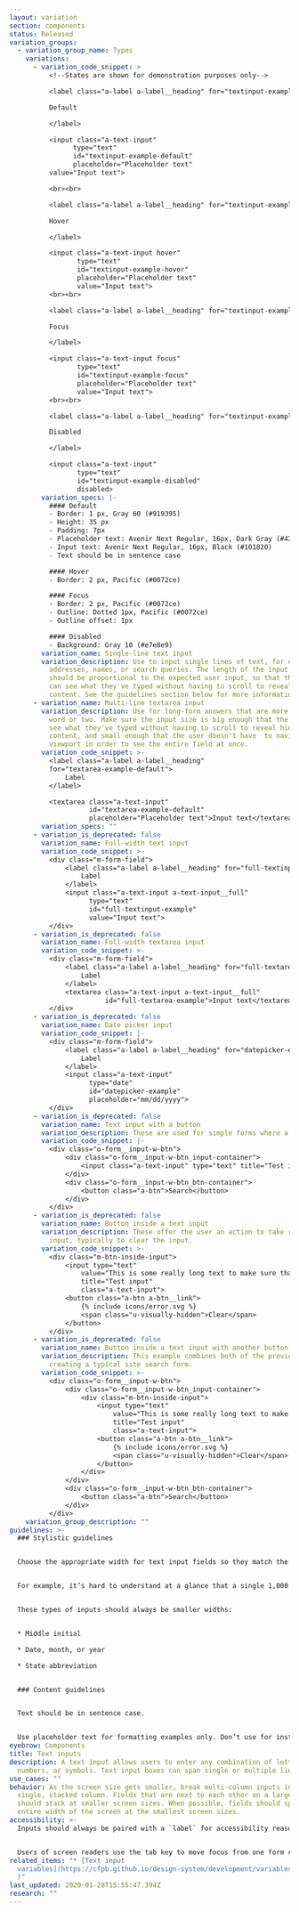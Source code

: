 ```yaml
---
layout: variation
section: components
status: Released
variation_groups:
  - variation_group_name: Types
    variations:
      - variation_code_snippet: >
          <!--States are shown for demonstration purposes only-->

          <label class="a-label a-label__heading" for="textinput-example-default">

          Default

          </label>

          <input class="a-text-input"
                type="text"
                id="textinput-example-default"
                placeholder="Placeholder text"
          value="Input text">

          <br><br>

          <label class="a-label a-label__heading" for="textinput-example-hover">

          Hover

          </label>

          <input class="a-text-input hover"
                 type="text"
                 id="textinput-example-hover"
                 placeholder="Placeholder text"
                 value="Input text">
          <br><br>

          <label class="a-label a-label__heading" for="textinput-example-focus">

          Focus

          </label>

          <input class="a-text-input focus"
                 type="text"
                 id="textinput-example-focus"
                 placeholder="Placeholder text"
                 value="Input text">
          <br><br>

          <label class="a-label a-label__heading" for="textinput-example-disabled">

          Disabled

          </label>

          <input class="a-text-input"
                 type="text"
                 id="textinput-example-disabled"
                 disabled>
        variation_specs: |-
          #### Default
          - Border: 1 px, Gray 60 (#919395)
          - Height: 35 px
          - Padding: 7px
          - Placeholder text: Avenir Next Regular, 16px, Dark Gray (#43484e) 
          - Input text: Avenir Next Regular, 16px, Black (#101820)
          - Text should be in sentence case

          #### Hover
          - Border: 2 px, Pacific (#0072ce)

          #### Focus
          - Border: 2 px, Pacific (#0072ce)
          - Outline: Dotted 1px, Pacific (#0072ce)
          - Outline offset: 1px

          #### Disabled
          - Background: Gray 10 (#e7e8e9)
        variation_name: Single-line text input
        variation_description: Use to input single lines of text, for example email
          addresses, names, or search queries. The length of the input field
          should be proportional to the expected user input, so that the user
          can see what they've typed without having to scroll to reveal hidden
          content. See the guidelines section below for more information.
      - variation_name: Multi-line textarea input
        variation_description: Use for long-form answers that are more than a single
          word or two. Make sure the input size is big enough that the user can
          see what they've typed without having to scroll to reveal hidden
          content, and small enough that the user doesn't have  to navigate the
          viewport in order to see the entire field at once.
        variation_code_snippet: >-
          <label class="a-label a-label__heading"
          for="textarea-example-default">
              Label
          </label>

          <textarea class="a-text-input"
                    id="textarea-example-default"
                    placeholder="Placeholder text">Input text</textarea>
        variation_specs: ""
      - variation_is_deprecated: false
        variation_name: Full-width text input
        variation_code_snippet: >-
          <div class="m-form-field">
              <label class="a-label a-label__heading" for="full-textinput-example">
                  Label
              </label>
              <input class="a-text-input a-text-input__full"
                    type="text"
                    id="full-textinput-example"
                    value="Input text">
          </div>
      - variation_is_deprecated: false
        variation_name: Full-width textarea input
        variation_code_snippet: >-
          <div class="m-form-field">
              <label class="a-label a-label__heading" for="full-textarea-example">
                  Label
              </label>
              <textarea class="a-text-input a-text-input__full"
                        id="full-textarea-example">Input text</textarea>
          </div>
      - variation_is_deprecated: false
        variation_name: Date picker input
        variation_code_snippet: |-
          <div class="m-form-field">
              <label class="a-label a-label__heading" for="datepicker-example">
                  Label
              </label>
              <input class="a-text-input"
                    type="date"
                    id="datepicker-example"
                    placeholder="mm/dd/yyyy">
          </div>
      - variation_is_deprecated: false
        variation_name: Text input with a button
        variation_description: These are used for simple forms where a full filter isn’t necessary.
        variation_code_snippet: |-
          <div class="o-form__input-w-btn">
              <div class="o-form__input-w-btn_input-container">
                  <input class="a-text-input" type="text" title="Test input">
              </div>
              <div class="o-form__input-w-btn_btn-container">
                  <button class="a-btn">Search</button>
              </div>
          </div>
      - variation_is_deprecated: false
        variation_name: Button inside a text input
        variation_description: These offer the user an action to take related to the
          input, typically to clear the input.
        variation_code_snippet: >-
          <div class="m-btn-inside-input">
              <input type="text"
                  value="This is some really long text to make sure that the button doesn't overlap the content in such a way that this input becomes unusable."
                  title="Test input"
                  class="a-text-input">
              <button class="a-btn a-btn__link">
                  {% include icons/error.svg %}
                  <span class="u-visually-hidden">Clear</span>
              </button>
          </div>
      - variation_is_deprecated: false
        variation_name: Button inside a text input with another button
        variation_description: This example combines both of the previous patterns,
          creating a typical site search form.
        variation_code_snippet: >-
          <div class="o-form__input-w-btn">
              <div class="o-form__input-w-btn_input-container">
                  <div class="m-btn-inside-input">
                      <input type="text"
                          value="This is some really long text to make sure that the button doesn't overlap the content in such a way that this input becomes unusable."
                          title="Test input"
                          class="a-text-input">
                      <button class="a-btn a-btn__link">
                          {% include icons/error.svg %}
                          <span class="u-visually-hidden">Clear</span>
                      </button>
                  </div>
              </div>
              <div class="o-form__input-w-btn_btn-container">
                  <button class="a-btn">Search</button>
              </div>
          </div>
    variation_group_description: ""
guidelines: >-
  ### Stylistic guidelines


  Choose the appropriate width for text input fields so they match the kind of information requested. This makes it easier for users to quickly grasp what’s being asked.


  For example, it’s hard to understand at a glance that a single 1,000 px-wide text field is asking for your phone number or birth date. When possible, be even more explicit with the width by dividing it into known character counts. For instance, social security number should be three characters, then two, then four. Be mindful of not getting too restrictive, however. This approach could work for phone numbers, but only if international numbers are not permitted.


  These types of inputs should always be smaller widths:


  * Middle initial

  * Date, month, or year

  * State abbreviation


  ### Content guidelines


  Text should be in sentence case.


  Use placeholder text for formatting examples only. Don’t use for instructions. Placeholder text disappears once a user begins typing in the field. For more information, see [Design System guidance on placeholder text](https://cfpb.github.io/design-system/components/helper-text#placeholder-text-1).
eyebrow: Components
title: Text inputs
description: A text input allows users to enter any combination of letters,
  numbers, or symbols. Text input boxes can span single or multiple lines.
use_cases: ""
behavior: As the screen size gets smaller, break multi-column inputs into a
  single, stacked column. Fields that are next to each other on a large screen,
  should stack at smaller screen sizes. When possible, fields should span the
  entire width of the screen at the smallest screen sizes.
accessibility: >-
  Inputs should always be paired with a `label` for accessibility reasons.


  Users of screen readers use the tab key to move focus from one form control to another. Make sure that tab focus order reflects the way you would like users to navigate through the form. Consider whether tabs should move a user down or across the page.
related_items: "* [Text input
  variables](https://cfpb.github.io/design-system/development/variables#forms-1\
  )"
last_updated: 2020-01-28T15:55:47.394Z
research: ""
---
```

